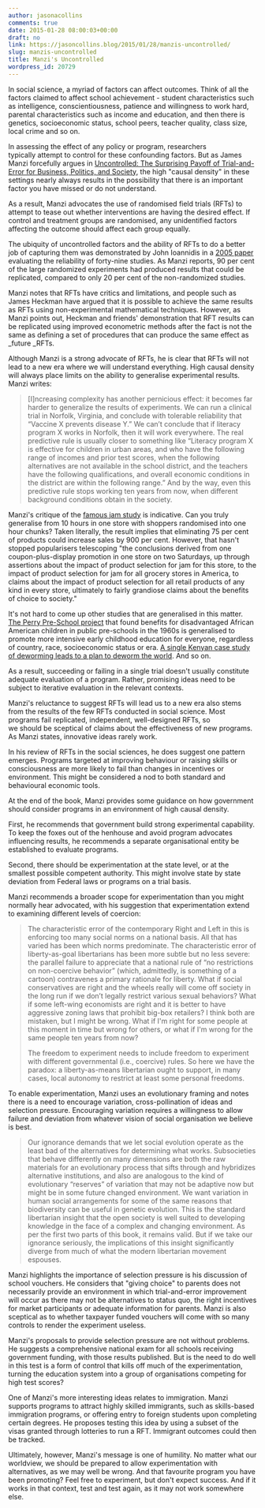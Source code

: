 ```yaml
---
author: jasonacollins
comments: true
date: 2015-01-28 08:00:03+00:00
draft: no
link: https://jasoncollins.blog/2015/01/28/manzis-uncontrolled/
slug: manzis-uncontrolled
title: Manzi's Uncontrolled
wordpress_id: 20729
---
```


In social science, a myriad of factors can affect outcomes. Think of all the factors claimed to affect school achievement - student characteristics such as intelligence, conscientiousness, patience and willingness to work hard, parental characteristics such as income and education, and then there is genetics, socioeconomic status, school peers, teacher quality, class size, local crime and so on.

In assessing the effect of any policy or program, researchers typically attempt to control for these confounding factors. But as James Manzi forcefully argues in [Uncontrolled: The Surprising Payoff of Trial-and-Error for Business, Politics, and Society](http://www.amazon.com/gp/product/046502324X/ref=as_li_tl?ie=UTF8&camp=1789&creative=390957&creativeASIN=046502324X&linkCode=as2&tag=evolvieconom-20&linkId=HIUXH7RLN6EDNYRI), the high "causal density" in these settings nearly always results in the possibility that there is an important factor you have missed or do not understand.

As a result, Manzi advocates the use of randomised field trials (RFTs) to attempt to tease out whether interventions are having the desired effect. If control and treatment groups are randomised, any unidentified factors affecting the outcome should affect each group equally.

The ubiquity of uncontrolled factors and the ability of RFTs to do a better job of capturing them was demonstrated by John Ioannidis in a [2005 paper](http://dx.doi.org/10.1001/jama.294.2.218) evaluating the reliability of forty-nine studies. As Manzi reports, 90 per cent of the large randomized experiments had produced results that could be replicated, compared to only 20 per cent of the non-randomized studies.

Manzi notes that RFTs have critics and limitations, and people such as James Heckman have argued that it is possible to achieve the same results as RFTs using non-experimental mathematical techniques. However, as Manzi points out, Heckman and friends' demonstration that RFT results can be replicated using improved econometric methods after the fact is not the same as defining a set of procedures that can produce the same effect as _future _RFTs.

Although Manzi is a strong advocate of RFTs, he is clear that RFTs will not lead to a new era where we will understand everything. High causal density will always place limits on the ability to generalise experimental results. Manzi writes:



<blockquote>[I]ncreasing complexity has another pernicious effect: it becomes far harder to generalize the results of experiments. We can run a clinical trial in Norfolk, Virginia, and conclude with tolerable reliability that “Vaccine X prevents disease Y.” We can’t conclude that if literacy program X works in Norfolk, then it will work everywhere. The real predictive rule is usually closer to something like “Literacy program X is effective for children in urban areas, and who have the following range of incomes and prior test scores, when the following alternatives are not available in the school district, and the teachers have the following qualifications, and overall economic conditions in the district are within the following range.” And by the way, even this predictive rule stops working ten years from now, when different background conditions obtain in the society.</blockquote>



Manzi's critique of the [famous jam study](https://jasoncollins.blog/2014/08/06/not-the-jam-study-again/) is indicative. Can you truly generalise from 10 hours in one store with shoppers randomised into one hour chunks? Taken literally, the result implies that eliminating 75 per cent of products could increase sales by 900 per cent. However, that hasn't stopped popularisers telescoping "the conclusions derived from one coupon-plus-display promotion in one store on two Saturdays, up through assertions about the impact of product selection for jam for this store, to the impact of product selection for jam for all grocery stores in America, to claims about the impact of product selection for all retail products of any kind in every store, ultimately to fairly grandiose claims about the benefits of choice to society."

It's not hard to come up other studies that are generalised in this matter. [The Perry Pre-School project](http://en.wikipedia.org/wiki/HighScope) that found benefits for disadvantaged African American children in public pre-schools in the 1960s is generalised to promote more intensive early childhood education for everyone, regardless of country, race, socioeconomic status or era. [A single Kenyan case study of deworming leads to a plan to deworm the world](http://www.newrepublic.com/article/120178/problem-international-development-and-plan-fix-it). And so on.

As a result, succeeding or failing in a single trial doesn't usually constitute adequate evaluation of a program. Rather, promising ideas need to be subject to iterative evaluation in the relevant contexts.

Manzi's reluctance to suggest RFTs will lead us to a new era also stems from the results of the few RFTs conducted in social science. Most programs fail replicated, independent, well-designed RFTs, so we should be sceptical of claims about the effectiveness of new programs. As Manzi states, innovative ideas rarely work.

In his review of RFTs in the social sciences, he does suggest one pattern emerges. Programs targeted at improving behaviour or raising skills or consciousness are more likely to fail than changes in incentives or environment. This might be considered a nod to both standard and behavioural economic tools.

At the end of the book, Manzi provides some guidance on how government should consider programs in an environment of high causal density.

First, he recommends that government build strong experimental capability. To keep the foxes out of the henhouse and avoid program advocates influencing results, he recommends a separate organisational entity be established to evaluate programs.

Second, there should be experimentation at the state level, or at the smallest possible competent authority. This might involve state by state deviation from Federal laws or programs on a trial basis.

Manzi recommends a broader scope for experimentation than you might normally hear advocated, with his suggestion that experimentation extend to examining different levels of coercion:



<blockquote>The characteristic error of the contemporary Right and Left in this is enforcing too many social norms on a national basis. All that has varied has been which norms predominate. The characteristic error of liberty-as-goal libertarians has been more subtle but no less severe: the parallel failure to appreciate that a national rule of “no restrictions on non-coercive behavior” (which, admittedly, is something of a cartoon) contravenes a primary rationale for liberty. What if social conservatives are right and the wheels really will come off society in the long run if we don’t legally restrict various sexual behaviors? What if some left-wing economists are right and it is better to have aggressive zoning laws that prohibit big-box retailers? I think both are mistaken, but I might be wrong. What if I'm right for some people at this moment in time but wrong for others, or what if I'm wrong for the same people ten years from now?

The freedom to experiment needs to include freedom to experiment with different governmental (i.e., coercive) rules. So here we have the paradox: a liberty-as-means libertarian ought to support, in many cases, local autonomy to restrict at least some personal freedoms.</blockquote>



To enable experimentation, Manzi uses an evolutionary framing and notes there is a need to encourage variation, cross-pollination of ideas and selection pressure. Encouraging variation requires a willingness to allow failure and deviation from whatever vision of social organisation we believe is best.



<blockquote>Our ignorance demands that we let social evolution operate as the least bad of the alternatives for determining what works. Subsocieties that behave differently on many dimensions are both the raw materials for an evolutionary process that sifts through and hybridizes alternative institutions, and also are analogous to the kind of evolutionary “reserves” of variation that may not be adaptive now but might be in some future changed environment. We want variation in human social arrangements for some of the same reasons that biodiversity can be useful in genetic evolution. This is the standard libertarian insight that the open society is well suited to developing knowledge in the face of a complex and changing environment. As per the first two parts of this book, it remains valid. But if we take our ignorance seriously, the implications of this insight significantly diverge from much of what the modern libertarian movement espouses.</blockquote>



Manzi highlights the importance of selection pressure is his discussion of school vouchers. He considers that "giving choice" to parents does not necessarily provide an environment in which trial-and-error improvement will occur as there may not be alternatives to status quo, the right incentives for market participants or adequate information for parents. Manzi is also sceptical as to whether taxpayer funded vouchers will come with so many controls to render the experiment useless.

Manzi's proposals to provide selection pressure are not without problems. He suggests a comprehensive national exam for all schools receiving government funding, with those results published. But is the need to do well in this test is a form of control that kills off much of the experimentation, turning the education system into a group of organisations competing for high test scores?

One of Manzi's more interesting ideas relates to immigration. Manzi supports programs to attract highly skilled immigrants, such as skills-based immigration programs, or offering entry to foreign students upon completing certain degrees. He proposes testing this idea by using a subset of the visas granted through lotteries to run a RFT. Immigrant outcomes could then be tracked.

Ultimately, however, Manzi's message is one of humility. No matter what our worldview, we should be prepared to allow experimentation with alternatives, as we may well be wrong. And that favourite program you have been promoting? Feel free to experiment, but don't expect success. And if it works in that context, test and test again, as it may not work somewhere else.
